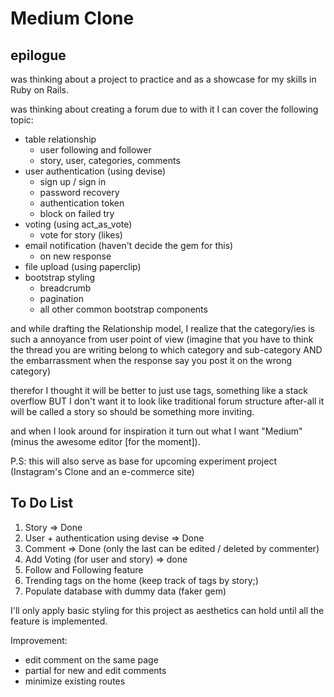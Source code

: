 # Medium Clone

## epilogue
was thinking about a project to practice and as a showcase for my skills in Ruby on Rails.

was thinking about creating a forum due to with it I can cover the following topic:
- table relationship
  - user following and follower
  - story, user, categories, comments
- user authentication (using devise)
  - sign up / sign in
  - password recovery
  - authentication token
  - block on failed try
- voting (using act_as_vote)
  - vote for story (likes)
- email notification (haven't decide the gem for this)
  - on new response
- file upload (using paperclip)
- bootstrap styling
  - breadcrumb
  - pagination
  - all other common bootstrap components

and while drafting the Relationship model, I realize that the category/ies
is such a annoyance from user point of view (imagine that you have to think the thread you are writing belong to which category and sub-category AND the embarrassment when the response say you post it on the wrong category)

therefor I thought it will be better to just use tags, something like a stack overflow BUT I don't want it to look like traditional forum structure after-all it will be called a story so should be something more inviting.

and when I look around for inspiration it turn out what I want "Medium" (minus the awesome editor [for the moment]).

P.S: this will also serve as base for upcoming experiment project (Instagram's
Clone and an e-commerce site)


## To Do List
1. Story  => Done
2. User + authentication using devise => Done
3. Comment => Done (only the last can be edited / deleted by commenter)
3. Add Voting (for user and story) => done
4. Follow and Following feature
5. Trending tags on the home (keep track of tags by story;)
6. Populate database with dummy data (faker gem)

I'll only apply basic styling for this project as aesthetics can hold until all
the feature is implemented.

Improvement:
- edit comment on the same page
- partial for new and edit comments
- minimize existing routes
